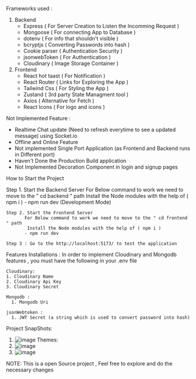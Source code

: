 Frameworks used :
  1. Backend
     - Express ( For Server Creation to Listen the Incomming Request )
     - Mongoose ( For connecting App to Database )
     - dotenv ( For info that shouldn't visible  )
     - bcryptjs ( Converting Passwords into hash )
     - Cookie parser ( Authentication Security )
     - jsonwebToken ( For Authentication )
     - Cloudinary ( Image Storage Container )
  2. Frontend
     - React hot taast ( For Notification )
     - React Router ( Links for Exploring the App )
     - Tailwind Css ( For Styling the App )
     - Zustand ( 3rd party State Managment tool )
     - Axios ( Alternative for Fetch )
     - React Icons ( For logo and icons )
     
       
Not Implemented Feature : 
  - Realtime Chat update (Need to refresh everytime to see a updated message) using Socket.io
  - Offline and Online Feature
  - Not implemented Single Port Application (as Frontend and Backend runs in Different port)
  - Haven't Done the Production Build application
  - Not Implemented Decoration Component in login and signup pages
    
  
  How to Start the Project  
  
  Step 1. Start the Backend Server 
           For Below command to work we need to move to the " cd backend " path 
           Install the Node modules with the help of ( npm i )
           - npm run dev (Development Mode)


    Step 2. Start the Frontend Server 
           For Below command to work we need to move to the " cd frontend " path 
            Install the Node modules with the help of ( npm i )
           - npm run dev
           
    Step 3 : Go to the http://localhost:5173/ to test the application


  Features Installations :
    In order to implement Cloudinary and Mongodb features , you must have the following in your .env file 

    
    Cloudinary:
    1. Cloudinary Name
    2. Cloudinary Api Key
    3. Cloudinary Secret
    
    Mongodb :
      1. Mongodb Uri

    jsonWebtoken :
      1. JWT Secret (a string which is used to convert password into hash)


Project SnapShots:
  

1. ![image](https://github.com/user-attachments/assets/61fb58ed-678c-42da-9625-631c337c3cdc)
  Themes:
2. ![image](https://github.com/user-attachments/assets/a0c49bc5-f24c-429f-aff8-d751ff9e6958)
3. ![image](https://github.com/user-attachments/assets/25d1b14b-7d52-480a-9c32-89d792b34094)



NOTE: This is a open Source project , Feel free to explore and do the necessary changes 
